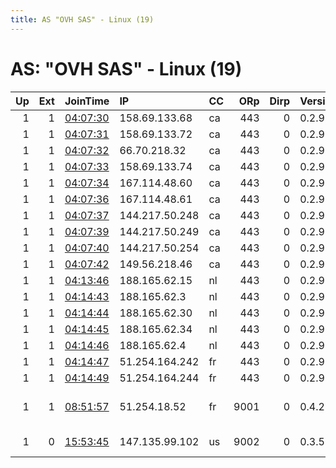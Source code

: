 ```yaml
---
title: AS "OVH SAS" - Linux (19)
---
```


# AS: "OVH SAS" - Linux (19)

|   Up |   Ext | JoinTime                                                                                            | IP             | CC   |   ORp |   Dirp | Version   | Contact                   | Nickname       |   eFamMembers |
|-----:|------:|:----------------------------------------------------------------------------------------------------|:---------------|:-----|------:|-------:|:----------|:--------------------------|:---------------|--------------:|
|    1 |     1 | [04:07:30](https://metrics.torproject.org/rs.html#details/265F7B8BEB4CB073E79F24956C9BC09A706394E6) | 158.69.133.68  | ca   |   443 |      0 | 0.2.9.17  | None                      | queen          |            17 |
|    1 |     1 | [04:07:31](https://metrics.torproject.org/rs.html#details/FDC51620C53CFE84629132E2CE389DE982C24B76) | 158.69.133.72  | ca   |   443 |      0 | 0.2.9.17  | None                      | queen          |            17 |
|    1 |     1 | [04:07:32](https://metrics.torproject.org/rs.html#details/8776FB189D3F35B17E770F8953CCF0657FD628FA) | 66.70.218.32   | ca   |   443 |      0 | 0.2.9.17  | None                      | queen          |            17 |
|    1 |     1 | [04:07:33](https://metrics.torproject.org/rs.html#details/3B2CD033A231C8D0AEB3518669C6481BAD72C24E) | 158.69.133.74  | ca   |   443 |      0 | 0.2.9.17  | None                      | queen          |            17 |
|    1 |     1 | [04:07:34](https://metrics.torproject.org/rs.html#details/8AF279044192714C20572D46EB7A5B0870A546A2) | 167.114.48.60  | ca   |   443 |      0 | 0.2.9.17  | None                      | queen          |            17 |
|    1 |     1 | [04:07:36](https://metrics.torproject.org/rs.html#details/418B5E2D61DC2D6180CD02B25BB70CDCC4C5E3EB) | 167.114.48.61  | ca   |   443 |      0 | 0.2.9.17  | None                      | queen          |            17 |
|    1 |     1 | [04:07:37](https://metrics.torproject.org/rs.html#details/3011435BE67AC9BEAA47BBEED2B4C40181117F79) | 144.217.50.248 | ca   |   443 |      0 | 0.2.9.17  | None                      | queen          |            17 |
|    1 |     1 | [04:07:39](https://metrics.torproject.org/rs.html#details/8D28682D04FF200190A92D317220BDBF88477227) | 144.217.50.249 | ca   |   443 |      0 | 0.2.9.17  | None                      | queen          |            17 |
|    1 |     1 | [04:07:40](https://metrics.torproject.org/rs.html#details/F8EC8B5716AB497D9027E84C805909AF62B3C5CF) | 144.217.50.254 | ca   |   443 |      0 | 0.2.9.17  | None                      | queen          |            17 |
|    1 |     1 | [04:07:42](https://metrics.torproject.org/rs.html#details/521EE2E215B33AB4BA9EED02DE5312FDD7235136) | 149.56.218.46  | ca   |   443 |      0 | 0.2.9.17  | None                      | queen          |            17 |
|    1 |     1 | [04:13:46](https://metrics.torproject.org/rs.html#details/AC9FDEDDA269D9AE2A74DB8228A90276A545058E) | 188.165.62.15  | nl   |   443 |      0 | 0.2.9.17  | None                      | queen          |            17 |
|    1 |     1 | [04:14:43](https://metrics.torproject.org/rs.html#details/E7D2278B5362B93EEF7AC8F6876CDBB9AF81B55E) | 188.165.62.3   | nl   |   443 |      0 | 0.2.9.17  | None                      | queen          |            17 |
|    1 |     1 | [04:14:44](https://metrics.torproject.org/rs.html#details/A64F398FEC7A6C1D62A79F5FC2E204EC77D236EA) | 188.165.62.30  | nl   |   443 |      0 | 0.2.9.17  | None                      | queen          |            17 |
|    1 |     1 | [04:14:45](https://metrics.torproject.org/rs.html#details/44196D61A5BFA0CDCA2621FE56E6A2968081425A) | 188.165.62.34  | nl   |   443 |      0 | 0.2.9.17  | None                      | queen          |            17 |
|    1 |     1 | [04:14:46](https://metrics.torproject.org/rs.html#details/7201573370AA436EBC888163F3E324460F690248) | 188.165.62.4   | nl   |   443 |      0 | 0.2.9.17  | None                      | queen          |            17 |
|    1 |     1 | [04:14:47](https://metrics.torproject.org/rs.html#details/148FD1E853B087F8616EA2E9B120448518EF3A3B) | 51.254.164.242 | fr   |   443 |      0 | 0.2.9.17  | None                      | queen          |            17 |
|    1 |     1 | [04:14:49](https://metrics.torproject.org/rs.html#details/604AB4CBF7C9B06AD89C9AE6A81DB2C2B48E7B1B) | 51.254.164.244 | fr   |   443 |      0 | 0.2.9.17  | None                      | queen          |            17 |
|    1 |     1 | [08:51:57](https://metrics.torproject.org/rs.html#details/3427E9B1D324E3A46232F74E358C453207E8FAED) | 51.254.18.52   | fr   |  9001 |      0 | 0.4.2.5   | f246932d-583f-4336-b675-b | KnoxSandsL33t  |             1 |
|    1 |     0 | [15:53:45](https://metrics.torproject.org/rs.html#details/0C2781011D61CCB009459B51158DA6328BA3DB3B) | 147.135.99.102 | us   |  9002 |      0 | 0.3.5.8   | torrelay182365 torrelay18 | torrelay182365 |             1 |
